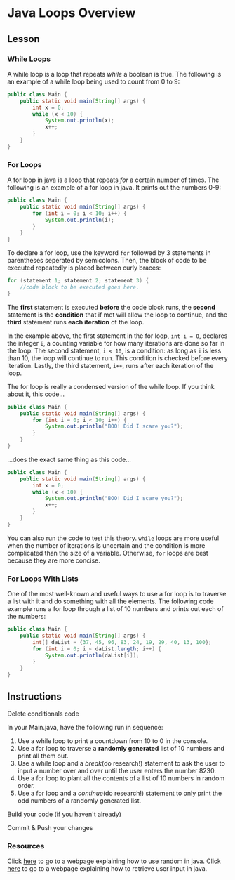 # Java Loops Overview

## Lesson

### While Loops
A while loop is a loop that repeats *while* a boolean is true. The following is an example of a while loop being used to count from 0 to 9:
```java
public class Main {
    public static void main(String[] args) {
        int x = 0;
        while (x < 10) {
            System.out.println(x);
            x++;
        }
    }
}
```


### For Loops
A for loop in java is a loop that repeats *for* a certain number of times. The following is an example of a for loop in java. It prints out the numbers 0-9:
```java
public class Main {
    public static void main(String[] args) {
        for (int i = 0; i < 10; i++) {
            System.out.println(i);
        }
    }
}
```
To declare a for loop, use the keyword `for` followed by 3 statements in parentheses seperated by semicolons. Then, the block of code to be executed repeatedly is placed between curly braces:
```java
for (statement 1; statement 2; statement 3) {
    //code block to be executed goes here.
}
```
The **first** statement is executed **before** the code block runs, the **second** statement is the **condition** that if met will allow the loop to continue, and the **third** statement runs **each iteration** of the loop.

In the example above, the first statement in the for loop, `int i = 0`, declares the integer `i`, a counting variable for how many iterations are done so far in the loop. The second statement, `i < 10`, is a condition: as long as `i` is less than 10, the loop will continue to run. This condition is checked before every iteration. Lastly, the third statement, `i++`, runs after each iteration of the loop.

The for loop is really a condensed version of the while loop. If you think about it, this code...

```java
public class Main {
    public static void main(String[] args) {
        for (int i = 0; i < 10; i++) {
            System.out.println("BOO! Did I scare you?");
        }
    }
}
```
...does the exact same thing as this code...

```java
public class Main {
    public static void main(String[] args) {
        int x = 0;
        while (x < 10) {
            System.out.println("BOO! Did I scare you?");
            x++;
        }
    }
}
```

You can also run the code to test this theory.
`while` loops are more useful when the number of iterations is uncertain and the condition is more complicated than the size of a variable. Otherwise, `for` loops are best because they are more concise.

### For Loops With Lists

One of the most well-known and useful ways to use a for loop is to traverse a list with it and do something with all the elements. The following code example runs a for loop through a list of 10 numbers and prints out each of the numbers:

```java
public class Main {
    public static void main(String[] args) {
        int[] daList = {37, 45, 96, 83, 24, 19, 29, 40, 13, 100};
        for (int i = 0; i < daList.length; i++) {
            System.out.println(daList[i]);
        }
    }
}
```

## Instructions

Delete conditionals code

In your Main.java, have the following run in sequence:
1. Use a while loop to print a countdown from 10 to 0 in the console.
2. Use a for loop to traverse a **randomly generated** list of 10 numbers and print all them out.
3. Use a while loop and a *break*(do research!) statement to ask the user to input a number over and over until the user enters the number 8230.
4. Use a for loop to plant all the contents of a list of 10 numbers in random order.
5. Use a for loop and a *continue*(do research!) statement to only print the odd numbers of a randomly generated list.

Build your code (if you haven't already)

Commit & Push your changes

### Resources

Click [here](https://www.geeksforgeeks.org/generating-random-numbers-in-java/) to go to a webpage explaining how to use random in java.
Click [here](https://www.w3schools.com/java/java_user_input.asp) to go to a webpage explaining how to retrieve user input in java.
